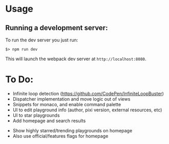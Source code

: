 # Usage

## Running a development server:

To run the dev server you just run:

```
$> npm run dev
```

This will launch the webpack dev server at `http://localhost:8080`.

# To Do:

- Infinite loop detection (https://github.com/CodePen/InfiniteLoopBuster)
- Dispatcher implementation and move logic out of views
- Snippets for monaco, and enable command palette
- UI to edit playground info (author, pixi version, external resources, etc)
- UI to star playgrounds
- Add homepage and search results
 * Show highly starred/trending playgrounds on homepage
 * Also use official/features flags for homepage
